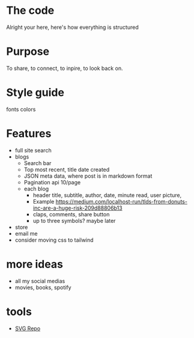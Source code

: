 
# The code
Alright your here, here's how everything is structured

# Purpose
To share, to connect, to inpire, to look back on.

# Style guide
fonts 
colors

# Features
- full site search
- blogs
    - Search bar
    - Top most recent, title date created
    - JSON meta data, where post is in markdown format
    - Pagination api 10/page
    - each blog
        - header title, subtitle, author, date, minute read, user picture, 
        - Example https://medium.com/localhost-run/tlds-from-donuts-inc-are-a-huge-risk-209d88806b13
        - claps, comments, share button
        - up to three symbols? maybe later
- store
- email me
- consider moving css to tailwind

# more ideas
- all my social medias
- movies, books, spotify

# tools
- [SVG Repo](https://www.svgrepo.com/)
